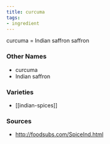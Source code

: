 ```yaml
---
title: curcuma
tags:
- ingredient
---
```

curcuma = Indian saffron saffron

### Other Names

* curcuma
* Indian saffron

### Varieties

* [[indian-spices]]

### Sources
* http://foodsubs.com/SpiceInd.html

